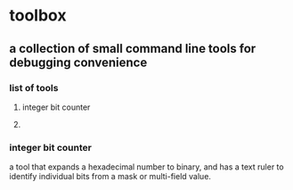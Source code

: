 # toolbox

## a collection of small command line tools for debugging convenience

### list of tools

1. integer bit counter

1. 


### integer bit counter

a tool that expands a hexadecimal number to binary, and has a text ruler to identify individual bits from a mask or multi-field value.
